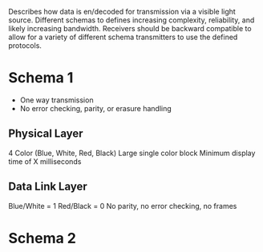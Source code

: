 
Describes how data is en/decoded for transmission via a visible light source.
Different schemas to defines increasing complexity, reliability, and likely increasing bandwidth.
Receivers should be backward compatible to allow for a variety of different schema transmitters to use the defined protocols.


Schema 1
=========
* One way transmission
* No error checking, parity, or erasure handling

Physical Layer
--------------
4 Color (Blue, White, Red, Black)
Large single color block
Minimum display time of X milliseconds

Data Link Layer
---------------
Blue/White = 1
Red/Black =  0
No parity, no error checking, no frames

Schema 2
=========

